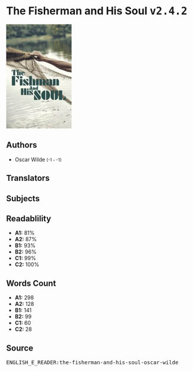 # The Fisherman and His Soul <kbd>v2.4.2</kbd>

![](./cover.medium.jpg "")

## Authors


 - Oscar Wilde <small>(-1 - -1)</small>

## Translators



## Subjects



## Readablility


 - **A1:** 81%
 - **A2:** 87%
 - **B1:** 93%
 - **B2:** 96%
 - **C1:** 99%
 - **C2:** 100%

## Words Count


 - **A1:** 298
 - **A2:** 128
 - **B1:** 141
 - **B2:** 99
 - **C1:** 60
 - **C2:** 28

## Source


<kbd>ENGLISH_E_READER:the-fisherman-and-his-soul-oscar-wilde</kbd>

